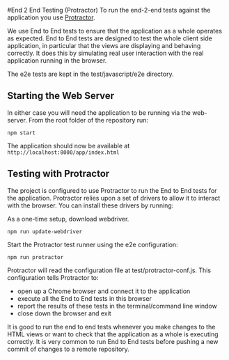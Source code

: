 #End 2 End Testing (Protractor)
To run the end-2-end tests against the application you use [Protractor](https://github.com/angular/protractor).

We use End to End tests to ensure that the application as a whole operates as expected. End to End tests are designed to test the whole client side application, in particular that the views are displaying and behaving correctly. It does this by simulating real user interaction with the real application running in the browser.

The e2e tests are kept in the test/javascript/e2e directory.

## Starting the Web Server
In either case you will need the application to be running via the web-server.
From the root folder of the repository run:

```
npm start
```

The application should now be available at `http://localhost:8000/app/index.html`

## Testing with Protractor

The project is configured to use Protractor to run the End to End tests for the application. Protractor relies upon a set of drivers to allow it to interact with the browser. You can install these drivers by running:

As a one-time setup, download webdriver.
```
npm run update-webdriver
```

Start the Protractor test runner using the e2e configuration:

```
npm run protractor
```

Protractor will read the configuration file at test/protractor-conf.js. This configuration tells Protractor to:

  - open up a Chrome browser and connect it to the application
  - execute all the End to End tests in this browser
  - report the results of these tests in the terminal/command line window
  - close down the browser and exit

It is good to run the end to end tests whenever you make changes to the HTML views or want to check that the application as a whole is executing correctly. It is very common to run End to End tests before pushing a new commit of changes to a remote repository.
